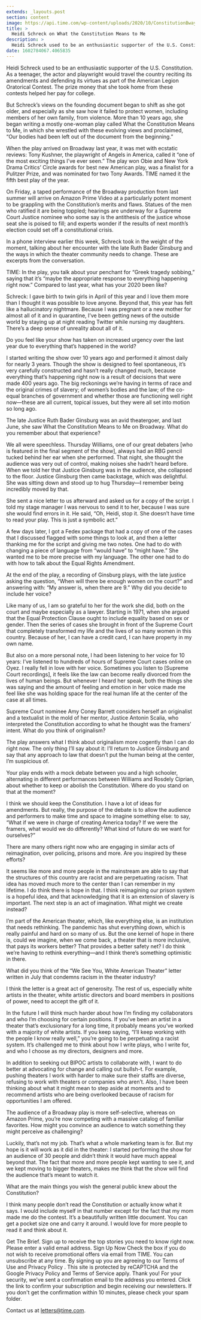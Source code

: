 ```yaml
--- 
extends: _layouts.post 
section: content 
image: https://api.time.com/wp-content/uploads/2020/10/ConstitutionBway0005r2-1.jpg?quality=85&crop=0px%2C0px%2C6000px%2C3141px&resize=1200%2C628&strip 
title: > 
  Heidi Schreck on What the Constitution Means to Me 
description: > 
  Heidi Schreck used to be an enthusiastic supporter of the U.S. Constitution.Schreck: I gave birth to twin girls in April of this year and I love them more than I thought it was possible to love anyone.The late Justice Ruth Bader Ginsburg was an avid theatergoer, and last June, she saw What the Constitution Means to Me on Broadway.If you’ve been an artist in a theater that’s exclusionary for a long time, it probably means you’ve worked with a majority of white artists.I think many people don’t read the Constitution or actually know what it says. 
date: 1602784067.4065835 
--- 
```

Heidi Schreck used to be an enthusiastic supporter of the U.S. Constitution. As a teenager, the actor and playwright would travel the country reciting its amendments and defending its virtues as part of the American Legion Oratorical Contest. The prize money that she took home from these contests helped her pay for college.

But Schreck’s views on the founding document began to shift as she got older, and especially as she saw how it failed to protect women, including members of her own family, from violence. More than 10 years ago, she began writing a mostly one-woman play called What the Constitution Means to Me, in which she wrestled with these evolving views and proclaimed, “Our bodies had been left out of the document from the beginning.”

When the play arrived on Broadway last year, it was met with ecstatic reviews: Tony Kushner, the playwright of Angels in America, called it “one of the most exciting things I’ve ever seen.” The play won Obie and New York Drama Critics’ Circle awards for best new American play, was a finalist for a Pulitzer Prize, and was nominated for two Tony Awards. TIME named it the fifth best play of the year.

On Friday, a taped performance of the Broadway production from last summer will arrive on Amazon Prime Video at a particularly potent moment to be grappling with the Constitution’s merits and flaws. Statues of the men who ratified it are being toppled; hearings are underway for a Supreme Court Justice nominee who some say is the antithesis of the justice whose seat she is poised to fill; and experts wonder if the results of next month’s election could set off a constitutional crisis.

In a phone interview earlier this week, Schreck took in the weight of the moment, talking about her encounter with the late Ruth Bader Ginsburg and the ways in which the theater community needs to change. These are excerpts from the conversation.

TIME: In the play, you talk about your penchant for “Greek tragedy sobbing,” saying that it’s “maybe the appropriate response to everything happening right now.” Compared to last year, what has your 2020 been like?

Schreck: I gave birth to twin girls in April of this year and I love them more than I thought it was possible to love anyone. Beyond that, this year has felt like a hallucinatory nightmare. Because I was pregnant or a new mother for almost all of it and in quarantine, I’ve been getting news of the outside world by staying up at night reading Twitter while nursing my daughters. There’s a deep sense of unreality about all of it.

Do you feel like your show has taken on increased urgency over the last year due to everything that’s happened in the world?

I started writing the show over 10 years ago and performed it almost daily for nearly 3 years. Though the show is designed to feel spontaneous, it’s very carefully constructed and hasn’t really changed much, because everything that’s happening right now is a result of decisions that were made 400 years ago. The big reckonings we’re having in terms of race and the original crimes of slavery; of women’s bodies and the law; of the co-equal branches of government and whether those are functioning well right now—these are all current, topical issues, but they were all set into motion so long ago.

The late Justice Ruth Bader Ginsburg was an avid theatergoer, and last June, she saw What the Constitution Means to Me on Broadway. What do you remember about that experience?

We all were speechless. Thursday Williams, one of our great debaters [who is featured in the final segment of the show], always had an RBG pencil tucked behind her ear when she performed. That night, she thought the audience was very out of control, making noises she hadn’t heard before. When we told her that Justice Ginsburg was in the audience, she collapsed to the floor. Justice Ginsburg then came backstage, which was delightful. She was sitting down and stood up to hug Thursday—I remember being incredibly moved by that.

She sent a nice letter to us afterward and asked us for a copy of the script. I told my stage manager I was nervous to send it to her, because I was sure she would find errors in it. He said, “Oh, Heidi, stop it. She doesn’t have time to read your play. This is just a symbolic act.”

A few days later, I got a Fedex package that had a copy of one of the cases that I discussed flagged with some things to look at, and then a letter thanking me for the script and giving me two notes. One had to do with changing a piece of language from “would have” to “might have.” She wanted me to be more precise with my language. The other one had to do with how to talk about the Equal Rights Amendment.

At the end of the play, a recording of Ginsburg plays, with the late justice asking the question, “When will there be enough women on the court?” and answering with: “My answer is, when there are 9.” Why did you decide to include her voice?

Like many of us, I am so grateful to her for the work she did, both on the court and maybe especially as a lawyer. Starting in 1971, when she argued that the Equal Protection Clause ought to include equality based on sex or gender. Then the series of cases she brought in front of the Supreme Court that completely transformed my life and the lives of so many women in this country. Because of her, I can have a credit card, I can have property in my own name.

But also on a more personal note, I had been listening to her voice for 10 years: I’ve listened to hundreds of hours of Supreme Court cases online on Oyez. I really fell in love with her voice. Sometimes you listen to [Supreme Court recordings], it feels like the law can become really divorced from the lives of human beings. But whenever I heard her speak, both the things she was saying and the amount of feeling and emotion in her voice made me feel like she was holding space for the real human life at the center of the case at all times.

Supreme Court nominee Amy Coney Barrett considers herself an originalist and a textualist in the mold of her mentor, Justice Antonin Scalia, who interpreted the Constitution according to what he thought was the framers’ intent. What do you think of originalism?

The play answers what I think about originalism more cogently than I can do right now. The only thing I’ll say about it: I’ll return to Justice Ginsburg and say that any approach to law that doesn’t put the human being at the center, I’m suspicious of.

Your play ends with a mock debate between you and a high schooler, alternating in different performances between Williams and Rosdely Ciprian, about whether to keep or abolish the Constitution. Where do you stand on that at the moment?

I think we should keep the Constitution. I have a lot of ideas for amendments. But really, the purpose of the debate is to allow the audience and performers to make time and space to imagine something else: to say, “What if we were in charge of creating America today? If we were the framers, what would we do differently? What kind of future do we want for ourselves?”

There are many others right now who are engaging in similar acts of reimagination, over policing, prisons and more. Are you inspired by these efforts?

It seems like more and more people in the mainstream are able to say that the structures of this country are racist and are perpetuating racism. That idea has moved much more to the center than I can remember in my lifetime. I do think there is hope in that. I think reimagining our prison system is a hopeful idea, and that acknowledging that it is an extension of slavery is important. The next step is an act of imagination. What might we create instead?

I’m part of the American theater, which, like everything else, is an institution that needs rethinking. The pandemic has shut everything down, which is really painful and hard on so many of us. But the one kernel of hope in there is, could we imagine, when we come back, a theater that is more inclusive, that pays its workers better? That provides a better safety net? I do think we’re having to rethink everything—and I think there’s something optimistic in there.

What did you think of the “We See You, White American Theater” letter written in July that condemns racism in the theater industry?

I think the letter is a great act of generosity. The rest of us, especially white artists in the theater, white artistic directors and board members in positions of power, need to accept the gift of it.

In the future I will think much harder about how I’m finding my collaborators and who I’m choosing for certain positions. If you’ve been an artist in a theater that’s exclusionary for a long time, it probably means you’ve worked with a majority of white artists. If you keep saying, “I’ll keep working with the people I know really well,” you’re going to be perpetuating a racist system. It’s challenged me to think about how I write plays, who I write for, and who I choose as my directors, designers and more.

In addition to seeking out BIPOC artists to collaborate with, I want to do better at advocating for change and calling out bullsh-t. For example, pushing theaters I work with harder to make sure their staffs are diverse, refusing to work with theaters or companies who aren’t. Also, I have been thinking about what it might mean to step aside at moments and to recommend artists who are being overlooked because of racism for opportunities I am offered.

The audience of a Broadway play is more self-selective, whereas on Amazon Prime, you’re now competing with a massive catalog of familiar favorites. How might you convince an audience to watch something they might perceive as challenging?

Luckily, that’s not my job. That’s what a whole marketing team is for. But my hope is it will work as it did in the theater: I started performing the show for an audience of 30 people and didn’t think it would have much appeal beyond that. The fact that more and more people kept wanting to see it, and we kept moving to bigger theaters, makes me think that the show will find the audience that’s meant to watch it.

What are the main things you wish the general public knew about the Constitution?

I think many people don’t read the Constitution or actually know what it says. I would include myself in that number except for the fact that my mom made me do the contest. It’s a beautifully written little document. You can get a pocket size one and carry it around. I would love for more people to read it and think about it.

Get The Brief. Sign up to receive the top stories you need to know right now. Please enter a valid email address. Sign Up Now Check the box if you do not wish to receive promotional offers via email from TIME. You can unsubscribe at any time. By signing up you are agreeing to our Terms of Use and Privacy Policy . This site is protected by reCAPTCHA and the Google Privacy Policy and Terms of Service apply. Thank you! For your security, we've sent a confirmation email to the address you entered. Click the link to confirm your subscription and begin receiving our newsletters. If you don't get the confirmation within 10 minutes, please check your spam folder.

Contact us at letters@time.com.